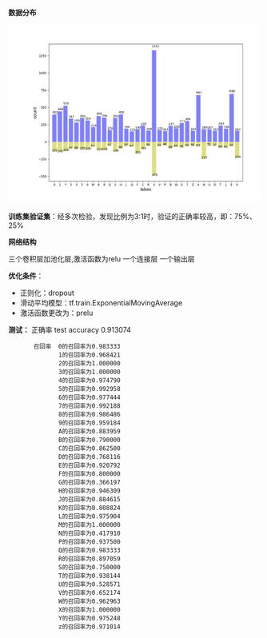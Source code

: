 **数据分布**

![image](Figure_1.png)

**训练集验证集**：经多次检验，发现比例为3:1时，验证的正确率较高，即：75%、25%

**网络结构**

三个卷积层加池化层,激活函数为relu 一个连接层 一个输出层 

   **优化条件**：
   * 正则化：dropout
   * 滑动平均模型：tf.train.ExponentialMovingAverage
   * 激活函数更改为：prelu

**测试：**  正确率  test accuracy 0.913074

           召回率  0的召回率为0.983333  
                  1的召回率为0.968421  
                  2的召回率为1.000000  
                  3的召回率为1.000000  
                  4的召回率为0.974790  
                  5的召回率为0.992958  
                  6的召回率为0.977444  
                  7的召回率为0.992188  
                  8的召回率为0.986486  
                  9的召回率为0.959184  
                  A的召回率为0.883959  
                  B的召回率为0.790000  
                  C的召回率为0.862500  
                  D的召回率为0.768116  
                  E的召回率为0.920792  
                  F的召回率为0.800000  
                  G的召回率为0.366197  
                  H的召回率为0.946309  
                  J的召回率为0.884615  
                  K的召回率为0.808824  
                  L的召回率为0.975904  
                  M的召回率为1.000000  
                  N的召回率为0.417910  
                  P的召回率为0.937500  
                  Q的召回率为0.983333  
                  R的召回率为0.897059  
                  S的召回率为0.750000  
                  T的召回率为0.938144  
                  U的召回率为0.528571  
                  V的召回率为0.652174  
                  W的召回率为0.962963  
                  X的召回率为1.000000  
                  Y的召回率为0.975248  
                  z的召回率为0.971014  
